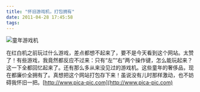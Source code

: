 ```yaml
---
title: "怀旧游戏机，打包拥有"
date: 2011-04-28 17:45:58
tags:
---
```


![](../../../images/2011/snap03903.png "童年游戏机")

在红白机之前玩过什么游戏，差点都想不起来了，要不是今天看到这个网站。太赞了！有些游戏，我竟然都反应不过来：只有“左”“右”两个操作键，怎么能玩起来？这一下全都回忆起来了。还有那么多从来没见过的游戏机。这些童年的奢侈品，现在都廉价全拥有了。真想把这个网站打包存下来！虽说没有儿时那样激动，也不妨碍我怀旧一把。[http://www.pica-pic.com](http://www.pica-pic.com)